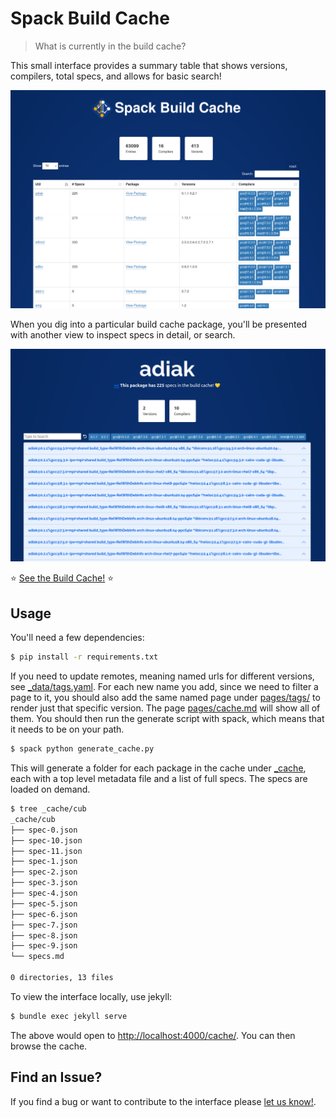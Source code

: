 # Spack Build Cache

> What is currently in the build cache?

This small interface provides a summary table that shows versions, compilers,
total specs, and allows for basic search!

![assets/img/portal.png](assets/img/portal.png)

When you dig into a particular build cache package, you'll
be presented with another view to inspect specs in detail, or search.

![assets/img/entry.png](assets/img/entry.png)


⭐️ [See the Build Cache!](https://cache.spack.io/) ⭐️

## Usage

You'll need a few dependencies:

```bash
$ pip install -r requirements.txt
```

If you need to update remotes, meaning named urls for different versions, see [_data/tags.yaml](_data/tags.yaml).
For each new name you add, since we need to filter a page to it, you should also add the same named
page under [pages/tags/](pages/tags) to render just that specific version. The page [pages/cache.md](cache.md)
will show all of them. You should then run the generate script with spack, which means that it needs to be on your path.

```bash
$ spack python generate_cache.py
```

This will generate a folder for each package in the cache under [_cache](_cache), each
with a top level metadata file and a list of full specs. The specs are loaded on
demand.

```bash
$ tree _cache/cub
_cache/cub
├── spec-0.json
├── spec-10.json
├── spec-11.json
├── spec-1.json
├── spec-2.json
├── spec-3.json
├── spec-4.json
├── spec-5.json
├── spec-6.json
├── spec-7.json
├── spec-8.json
├── spec-9.json
└── specs.md

0 directories, 13 files
```

To view the interface locally, use jekyll:

```bash
$ bundle exec jekyll serve
```

The above would open to [http://localhost:4000/cache/](http://localhost:4000/).
You can then browse the cache.

## Find an Issue?

If you find a bug or want to contribute to the interface please [let us know!](https://github.com/spack/cache.spack.io/issues).
